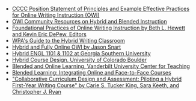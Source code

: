 * [CCCC Position Statement of Principles and Example Effective Practices for Online Writing Instruction (OWI)](https://ncte.org/statement/owiprinciples/)
*   [OWI Community Resources on Hybrid and Blended Instruction](http://www.owicommunity.org/hybrid-instruction.html)
*   [Foundational Practices of Online Writing Instruction by Beth L. Hewett and Kevin Eric DePew, Editors](https://wac.colostate.edu/books/perspectives/owi/)
* [WPA's Guide to the Hybrid Writing Classroom](https://wpahybridguide.wordpress.com/hybrid/sample-course/)
* [Hybrid and Fully Online OWI by Jason Snart](https://wac.colostate.edu/docs/books/owi/chapter2.pdf)
* [Hybrid ENGL 1101 & 1102 at Georgia Southern University](https://cah.georgiasouthern.edu/writling/students/hybrid/)
* [Hybrid Course Design, University of Colorado Boulder](https://www.colorado.edu/assett/faculty-resources/resources/hybrid-course-design)
* [Blended and Online Learning, Vanderbilt University Center for Teaching](https://cft.vanderbilt.edu/guides-sub-pages/blended-and-online-learning/)
* [Blended Learning: Integrating Online and Face-to-Face Courses](https://www.facultyfocus.com/articles/blended-flipped-learning/blended-learning-integrating-online-and-face-to-face-courses/)
* ["Collaborative Curriculum Design and Assessment:
Piloting a Hybrid First-Year Writing Course" by
Carie S. Tucker King, Sara Keeth, and Christopher J. Ryan](https://www.ncolr.org/jiol/issues/pdf/16.1.3.pdf)
